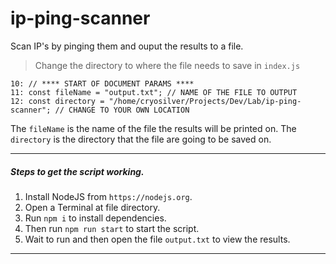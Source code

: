 # ip-ping-scanner
Scan IP's by pinging them and ouput the results to a file.
>  Change the directory to where the file needs to save in ``index.js``
```
10: // **** START OF DOCUMENT PARAMS ****
11: const fileName = "output.txt"; // NAME OF THE FILE TO OUTPUT
12: const directory = "/home/cryosilver/Projects/Dev/Lab/ip-ping-scanner"; // CHANGE TO YOUR OWN LOCATION
```
The `fileName` is the name of the file the results will be printed on.
The `directory` is the directory that the file are going to be saved on.

***
##### Steps to get the script working.
1. Install NodeJS from ``https://nodejs.org``.
2. Open a Terminal at file directory.
3. Run ``npm i`` to install dependencies.
4. Then run ``npm run start`` to start the script. 
5. Wait to run and then open the file ``output.txt`` to view the results.
***